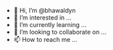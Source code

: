 - 👋 Hi, I’m @bhawaldyn
- 👀 I’m interested in ...
- 🌱 I’m currently learning ...
- 💞️ I’m looking to collaborate on ...
- 📫 How to reach me ...

<!---
bhawaldyn/bhawaldyn is a ✨ special ✨ repository because its `README.md` (this file) appears on your GitHub profile.
You can click the Preview link to take a look at your changes.
--->
